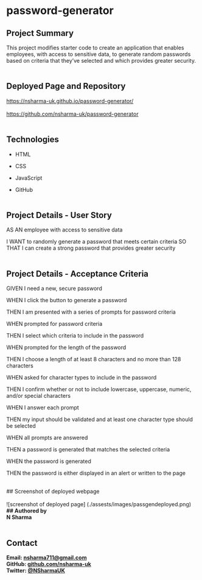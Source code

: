 # password-generator

## Project Summary

This project modifies starter code to create an application that enables employees, with access to sensitive data, to generate random passwords based on criteria that they’ve selected and which provides greater security.
<br>
<br>

## Deployed Page and Repository

https://nsharma-uk.github.io/password-generator/
<br>
<br>
https://github.com/nsharma-uk/password-generator
<br>
<br>

## Technologies

- HTML
- CSS

- JavaScript

- GitHub
  <br>
  <br>

## Project Details - User Story

AS AN employee with access to sensitive data

I WANT to randomly generate a password that meets certain criteria
SO THAT I can create a strong password that provides greater security
<br>
<br>

## Project Details - Acceptance Criteria

GIVEN I need a new, secure password

WHEN I click the button to generate a password

THEN I am presented with a series of prompts for password criteria

WHEN prompted for password criteria

THEN I select which criteria to include in the password

WHEN prompted for the length of the password

THEN I choose a length of at least 8 characters and no more
than 128 characters

WHEN asked for character types to include in the password

THEN I confirm whether or not to include lowercase, uppercase, numeric, and/or special characters

WHEN I answer each prompt

THEN my input should be validated and at least one character type should be selected

WHEN all prompts are answered

THEN a password is generated that matches the selected criteria

WHEN the password is generated

THEN the password is either displayed in an alert or written to the page

<br>
## Screenshot of deployed webpage

<br>
<br>
![screenshot of deployed page] (./assests/images/passgendeployed.png)

<br>
<b>
## Authored by
<br>
N Sharma
<br>
<br>

## Contact

Email: nsharma711@gmail.com <br>
GitHub: [github.com/nsharma-uk](https://github.com/nsharma-uk)<br>
Twitter: [@NSharmaUK](https://twitter.com/NSharmaUK)
